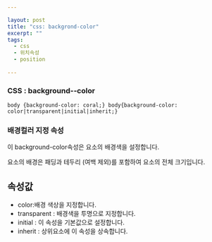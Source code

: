 ```yaml
---

layout: post
title: "css: backgrond-color"
excerpt: ""
tags: 
  - css
  - 위치속성
  - position
  
---
```


### CSS : background--color

``
body {background-color: coral;}
body{background-color: color|transparent|initial|inherit;}
``
### 배경컬러 지정 속성

이 background-color속성은 요소의 배경색을 설정합니다.

요소의 배경은 패딩과 테두리 (여백 제외)를 포함하여 요소의 전체 크기입니다.

## 속성값

- color:배경 색상을 지정합니다.
- transparent : 배경색을 투명으로 지정합니다.
- initial : 이 속성을 기본값으로 설정합니다.
- inherit : 상위요소에 이 속성을 상속합니다.


